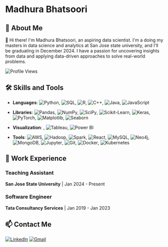 # Madhura Bhatsoori

## 🚀 About Me
👋 Hi there! I'm Madhura Bhatsoori, an aspiring data scientist. I'm a doing my masters in data science and analytics at San Jose state university, and I'll be graduating in December 2024. I have a passion for uncovering insights from data and applying data-driven approaches to solve real-world problems.

![Profile Views](https://komarev.com/ghpvc/?username=madhura-bhatsoorithis)
## 🛠 Skills and Tools

- **Languages**: ![Python](https://img.shields.io/badge/Python-3776AB?style=flat&logo=python&logoColor=white), ![SQL](https://img.shields.io/badge/SQL-4479A1?style=flat&logo=sql&logoColor=white), ![R](https://img.shields.io/badge/R-276DC3?style=flat&logo=r&logoColor=white), ![C++](https://img.shields.io/badge/C++-00599C?style=flat&logo=c%2B%2B&logoColor=white), ![Java](https://img.shields.io/badge/Java-007396?style=flat&logo=java&logoColor=white), ![JavaScript](https://img.shields.io/badge/JavaScript-F7DF1E?style=flat&logo=javascript&logoColor=black)

- **Libraries**: ![Pandas](https://img.shields.io/badge/Pandas-150458?style=flat&logo=pandas&logoColor=white), ![NumPy](https://img.shields.io/badge/NumPy-013243?style=flat&logo=numpy&logoColor=white), ![SciPy](https://img.shields.io/badge/SciPy-8CAAE6?style=flat&logo=scipy&logoColor=white), ![Scikit-Learn](https://img.shields.io/badge/Scikit--Learn-F7931E?style=flat&logo=scikit-learn&logoColor=white), ![Keras](https://img.shields.io/badge/Keras-D00000?style=flat&logo=keras&logoColor=white), ![PyTorch](https://img.shields.io/badge/PyTorch-EE4C2C?style=flat&logo=pytorch&logoColor=white), ![Matplotlib](https://img.shields.io/badge/Matplotlib-00457C?style=flat&logo=matplotlib&logoColor=white), ![Seaborn](https://img.shields.io/badge/Seaborn-3776AB?style=flat&logoColor=white)

- **Visualization**: , ![Tableau](https://img.shields.io/badge/Tableau-E97627?style=flat&logo=tableau&logoColor=white), ![Power BI](https://img.shields.io/badge/Power_BI-F2C811?style=flat&logo=power-bi&logoColor=black)

- **Tools**: ![AWS](https://img.shields.io/badge/AWS-232F3E?style=flat&logo=amazon-aws&logoColor=white), ![Hadoop](https://img.shields.io/badge/Hadoop-66CCFF?style=flat&logo=apache-hadoop&logoColor=black), ![Spark](https://img.shields.io/badge/Spark-E25A1C?style=flat&logo=apache-spark&logoColor=white), ![React](https://img.shields.io/badge/React-61DAFB?style=flat&logo=react&logoColor=black), ![MySQL](https://img.shields.io/badge/MySQL-4479A1?style=flat&logo=mysql&logoColor=white), ![Neo4j](https://img.shields.io/badge/Neo4j-008CC1?style=flat&logo=neo4j&logoColor=white), ![MongoDB](https://img.shields.io/badge/MongoDB-47A248?style=flat&logo=mongodb&logoColor=white), ![Jupyter](https://img.shields.io/badge/Jupyter-F37626?style=flat&logo=jupyter&logoColor=white), ![Git](https://img.shields.io/badge/Git-F05032?style=flat&logo=git&logoColor=white), ![Docker](https://img.shields.io/badge/Docker-2496ED?style=flat&logo=docker&logoColor=white), ![Kubernetes](https://img.shields.io/badge/Kubernetes-326CE5?style=flat&logo=kubernetes&logoColor=white)

## 💼 Work Experience

### Teaching Assistant
**San Jose State University** | Jan 2024 - Present
### Software Engineer
**Tata Consultancy Services** | Jan 2019 - Jan 2023

## 📫 Contact Me
[![LinkedIn](https://img.shields.io/badge/LinkedIn-0077B5?style=flat&logo=linkedin&logoColor=white)](https://www.linkedin.com/in/madhurakbhatsoori)
[![Gmail](https://img.shields.io/badge/Gmail-D14836?style=flat&logo=gmail&logoColor=white)](mailto:madhurakrishna.bhatsoori@sjsu.edu)






